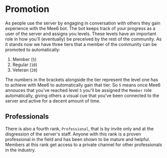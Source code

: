 # Promotion

As people use the server by engaging in conversation with others they gain experience with the Mee6 bot. The bot keeps track of your progress as a user of the server and assigns you levels. These levels have an important role in how you'll (eventually) be preceived by the rest of the community. As it stands now we have three tiers that a member of the community can be promoted to automatically:

1. Member (`5`)
1. Regular (`10`)
1. Veteran (`20`)

The numbers in the brackets alongside the tier represent the level one has to achieve with Mee6 to automatically gain that tier. So `5` means once Mee6 annouces that you've reached level `5` you'll be assigned the `Member` role automatically, giving others a visual cue that you've been connected to the server and active for a decent amount of time.

## Professionals
There is also a fourth rank, `Professional`, that is by invite only and at the disgression of the server's staff. Anyone with this rank is a proven professional in the field and has been shown to be mature and helpful. Members at this rank get access to a private channel for other professionals in the industry.